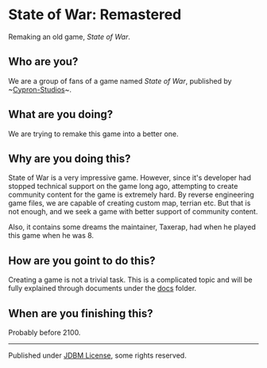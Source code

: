 # State of War: Remastered

Remaking an old game, _State of War_.

## Who are you?

We are a group of fans of a game named _State of War_, published by ~[Cypron-Studios](www.cypron-studios.com)~.

## What are you doing?

We are trying to remake this game into a better one.

## Why are you doing this?

State of War is a very impressive game. However, since it's developer had stopped technical support on
the game long ago, attempting to create community content for the game is extremely hard. By reverse
engineering game files, we are capable of creating custom map, terrian etc. But that is not enough, and
we seek a game with better support of community content.

Also, it contains some dreams the maintainer, Taxerap, had when he played this game when he was 8.

## How are you goint to do this?

Creating a game is not a trivial task. This is a complicated topic and will be fully explained through documents under the [docs](/docs) folder.

## When are you finishing this?

Probably before 2100.

---

Published under [JDBM License](https://github.com/mhtvsSFrpHdE/ipcui/blob/master/LICENSE_JDBM), some rights reserved.
